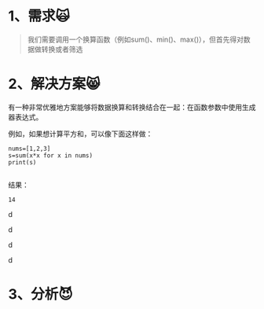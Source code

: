 # 1、需求🙀

> 我们需要调用一个换算函数（例如sum\(\)、min\(\)、max\(\)），但首先得对数据做转换或者筛选

# 2、解决方案😸

有一种非常优雅地方案能够将数据换算和转换结合在一起：在函数参数中使用生成器表达式。

例如，如果想计算平方和，可以像下面这样做：

```
nums=[1,2,3]
s=sum(x*x for x in nums)
print(s)


```

结果：

```
14
```

d

d

d

d

# 3、分析😈



